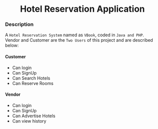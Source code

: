 <h1 align="center">Hotel Reservation Application</h1>

### Description
A `Hotel Reservation System` named as `VBook`, coded in `Java and PHP`. Vendor and Customer are the `Two Users` of this project and are described below:

#### Customer
- Can login
- Can SignUp
- Can Search Hotels
- Can Reserve Rooms

#### Vendor
- Can login
- Can SignUp
- Can Advertise Hotels
- Can view history

